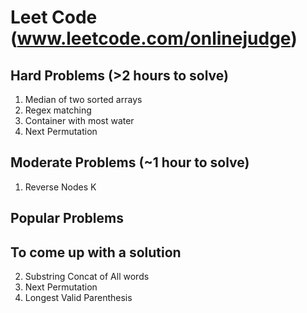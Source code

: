 Leet Code (www.leetcode.com/onlinejudge)
========

## Hard Problems (>2 hours to solve)
1. Median of two sorted arrays
2. Regex matching
3. Container with most water
1. Next Permutation

## Moderate Problems (~1 hour to solve)
1. Reverse Nodes K


## Popular Problems


## To come up with a solution
2. Substring Concat of All words
3. Next Permutation
4. Longest Valid Parenthesis

